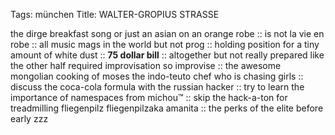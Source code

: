 Tags: münchen
Title: WALTER-GROPIUS STRASSE
  
the dirge breakfast song or just an asian on an orange robe :: is not la vie en robe :: all music mags in the world but not prog :: holding position for a tiny amount of white dust :: **75 dollar bill** :: altogether but not really prepared like the other half required improvisation so improvise :: the awesome mongolian cooking of moses the indo-teuto chef who is chasing girls :: discuss the coca-cola formula with the russian hacker :: try to learn the importance of namespaces from michou™ :: skip the hack-a-ton for treadmilling fliegenpilz fliegenpilzaka amanita :: the perks of the elite before early zzz